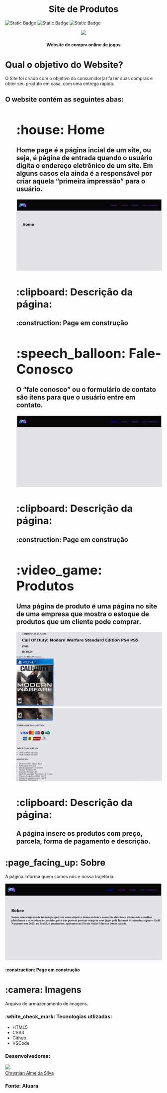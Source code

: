 <h1 align="center">Site de Produtos</h1>
<p><img alt="Static Badge" src="https://img.shields.io/badge/version-%20v%200.0.1-blue"> <img alt="Static Badge" src="https://img.shields.io/badge/release%20date-%20april%20-%20purple"> <img alt="Static Badge" src="https://img.shields.io/badge/lisence-%20Marista%20Irm%C3%A3o%20Ac%C3%A1cio%20-%20red">
</p>
<p align="center">
<img loading="lazy" src="http://img.shields.io/static/v1?label=STATUS&message=EM%20DESENVOLVIMENTO&color=GREEN&style=for-the-badge"/>
</p>
<h4 align = "center">Website de compra online de jogos</h4>
<h1>Qual o objetivo do Website?</h1>
<p>O Site foi criado com o objetivo do consumidor(a) fazer suas compras e obter seu produto em casa, com uma entrega rápida.</p>

<h2>O website contém as seguintes abas:<h2>
<ol>
<h1>:house: Home</h1>
<p>Home page é a página incial de um site, ou seja, é página de entrada quando o usuário digita o endereço eletrônico de um site. Em alguns casos ela ainda é a responsável por criar aquela “primeira impressão” para o usuário.</p>

<img src=Imagenss/Captura%20de%20tela%202023-08-22%20092306.png>
<h2>:clipboard: Descrição da página:</h2>
<h4> :construction: Page em construção</h4>
<h1>:speech_balloon: Fale-Conosco</h1>
<p>O “fale conosco” ou o formulário de contato são itens para que o usuário entre em contato.</p>
<img src=Imagenss/Captura%20de%20tela%202023-08-25%20074644.png>
<h2>:clipboard: Descrição da página:</h2>
<h4> :construction: Page em construção</h4>
<h1>:video_game: Produtos</h1>
<p>Uma página de produto é uma página no site de uma empresa que mostra o estoque de produtos que um cliente pode comprar.</p>
<img src=Imagenss/Captura%20de%20tela%202023-08-25%20075939.png>
<img src=Imagenss/Captura%20de%20tela%202023-08-25%20080254.png>
<h2>:clipboard: Descrição da página:</h2>
<h4></h4> A página insere os produtos com preço, parcela, forma de pagamento e descrição.</h4>
<h1>:page_facing_up: Sobre</h1>
<p>A página informa quem somos nós e nossa trajetória.</p>
<img src=Imagenss/Captura%20de%20tela%202023-08-25%20081010.png>
<h4> :construction: Page em construção</h4>
<h1>:camera: Imagens</h1>
<p>Arquivo de armazenamento de imagens.</p> 
<h3>:white_check_mark: Tecnologias utlizadas:</h3>
<ul>
<li>HTML5</li>
<li>CSS3</li>
<li>Github</li>
<li>VSCode</li>
</ul>
<h3>Desenvolvedores:</h3>

<img loading="lazy" src="https://github.com/ESChrystian/site-de-produtos/assets/140809945/6a4fa894-a625-424a-80b0-b01d0a8c0bb5" width=130><br>
<a href="https://github.com/ESChrystian">Chrystian Almeida Silva</a>
<h3>Fonte: Aluara</h3>



